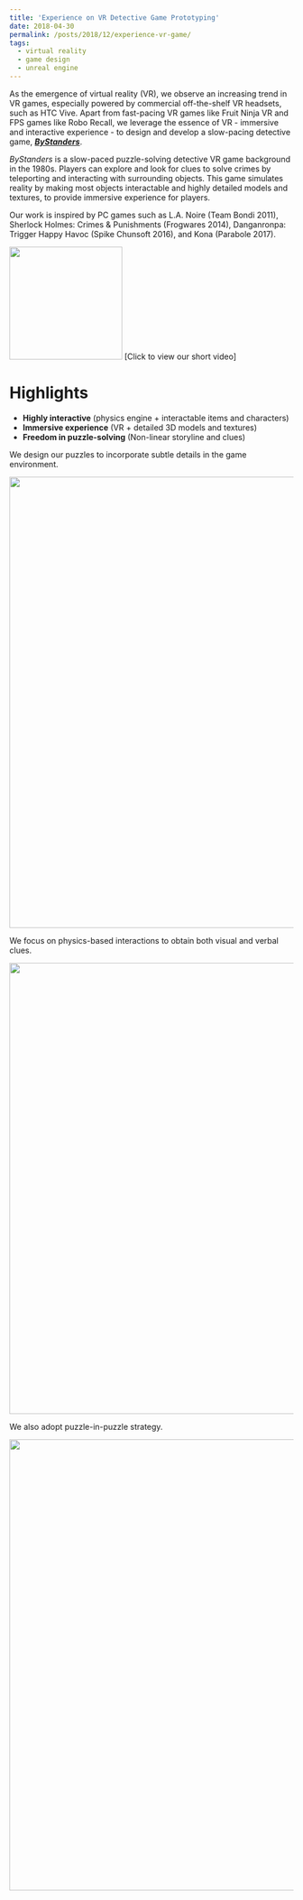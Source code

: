 ```yaml
---
title: 'Experience on VR Detective Game Prototyping'
date: 2018-04-30
permalink: /posts/2018/12/experience-vr-game/
tags:
  - virtual reality
  - game design
  - unreal engine
---
```

As the emergence of virtual reality (VR), we observe an increasing trend in VR games, especially powered by commercial off-the-shelf VR headsets, such as HTC Vive. Apart from fast-pacing VR games like Fruit Ninja VR and FPS games like Robo Recall, we leverage the essence of VR - immersive and interactive experience - to design and develop a slow-pacing detective game, [***ByStanders***](https://qq315035253.wixsite.com/bystanders). 

*ByStanders* is a slow-paced puzzle-solving detective VR game background in the 1980s. Players can explore and look for clues to solve crimes by teleporting and interacting with surrounding objects. This game simulates reality by making most objects interactable and highly detailed models and textures, to provide immersive experience for players.

Our work is inspired by PC games such as L.A. Noire (Team Bondi 2011), Sherlock Holmes: Crimes & Punishments (Frogwares 2014), Danganronpa: Trigger Happy Havoc (Spike Chunsoft 2016), and Kona (Parabole 2017).

[<img src="https://sunbangjie.github.io/personal-website/images/ByStanders/video_cover.png" width="200"/>](https://www.youtube.com/watch?v=4fnJeX9xLa0) [Click to view our short video]

Highlights
=====
* **Highly interactive** (physics engine + interactable items and characters)
* **Immersive experience** (VR + detailed 3D models and textures)
* **Freedom in puzzle-solving** (Non-linear storyline and clues)

We design our puzzles to incorporate subtle details in the game environment.

<img src="https://sunbangjie.github.io/personal-website/images/ByStanders/highlight_1.png" width="800"/>

We focus on physics-based interactions to obtain both visual and verbal clues.

<img src="https://sunbangjie.github.io/personal-website/images/ByStanders/highlight_2.png" width="800"/>

We also adopt puzzle-in-puzzle strategy.

<img src="https://sunbangjie.github.io/personal-website/images/ByStanders/highlight_3.png" width="800"/>